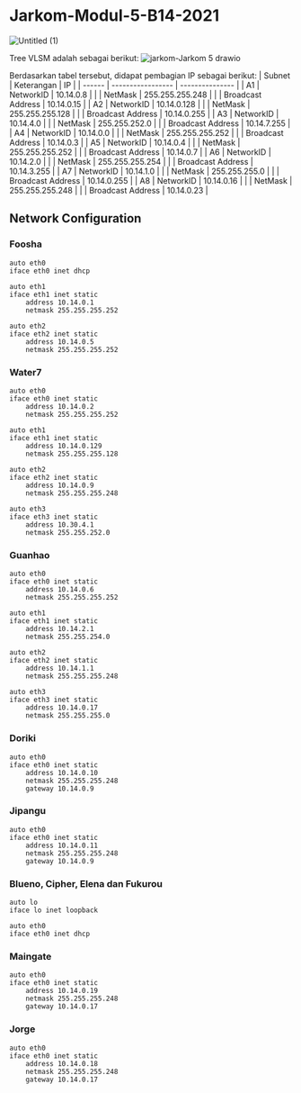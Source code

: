 # Jarkom-Modul-5-B14-2021

![Untitled (1)](https://user-images.githubusercontent.com/45300477/145710982-59757371-2052-4c64-8e02-8a4f908612c5.jpg)

Tree VLSM adalah sebagai berikut:
![jarkom-Jarkom 5 drawio](https://user-images.githubusercontent.com/45300477/145711016-cacf04b7-22a5-48bf-ba84-66a9e7cb1335.png)

Berdasarkan tabel tersebut, didapat pembagian IP sebagai berikut:
| Subnet | Keterangan        | IP              |
| ------ | ----------------- | --------------- |
| A1     | NetworkID         | 10.14.0.8       |
|        | NetMask           | 255.255.255.248 |
|        | Broadcast Address | 10.14.0.15      |
| A2     | NetworkID         | 10.14.0.128     |
|        | NetMask           | 255.255.255.128 |
|        | Broadcast Address | 10.14.0.255     |
| A3     | NetworkID         | 10.14.4.0       |
|        | NetMask           | 255.255.252.0   |
|        | Broadcast Address | 10.14.7.255     |
| A4     | NetworkID         | 10.14.0.0       |
|        | NetMask           | 255.255.255.252 |
|        | Broadcast Address | 10.14.0.3       |
| A5     | NetworkID         | 10.14.0.4       |
|        | NetMask           | 255.255.255.252 |
|        | Broadcast Address | 10.14.0.7       |
| A6     | NetworkID         | 10.14.2.0       |
|        | NetMask           | 255.255.255.254 |
|        | Broadcast Address | 10.14.3.255     |
| A7     | NetworkID         | 10.14.1.0       |
|        | NetMask           | 255.255.255.0   |
|        | Broadcast Address | 10.14.0.255     |
| A8     | NetworkID         | 10.14.0.16      |
|        | NetMask           | 255.255.255.248 |
|        | Broadcast Address | 10.14.0.23      |


## Network Configuration
### Foosha
```
auto eth0
iface eth0 inet dhcp

auto eth1
iface eth1 inet static
	address 10.14.0.1
	netmask 255.255.255.252

auto eth2
iface eth2 inet static
	address 10.14.0.5
	netmask 255.255.255.252
```

### Water7
```
auto eth0
iface eth0 inet static
	address 10.14.0.2
	netmask 255.255.255.252

auto eth1
iface eth1 inet static
	address 10.14.0.129
	netmask 255.255.255.128

auto eth2
iface eth2 inet static
	address 10.14.0.9
	netmask 255.255.255.248

auto eth3
iface eth3 inet static
	address 10.30.4.1
	netmask 255.255.252.0
```

### Guanhao
```
auto eth0
iface eth0 inet static
	address 10.14.0.6
	netmask 255.255.255.252

auto eth1
iface eth1 inet static
	address 10.14.2.1
	netmask 255.255.254.0

auto eth2
iface eth2 inet static
	address 10.14.1.1
	netmask 255.255.255.248

auto eth3
iface eth3 inet static
	address 10.14.0.17
	netmask 255.255.255.0
```


### Doriki
```
auto eth0
iface eth0 inet static
	address 10.14.0.10
	netmask 255.255.255.248
	gateway 10.14.0.9
```

### Jipangu
```
auto eth0
iface eth0 inet static
	address 10.14.0.11
	netmask 255.255.255.248
	gateway 10.14.0.9
```

### Blueno, Cipher, Elena dan Fukurou
```
auto lo
iface lo inet loopback

auto eth0
iface eth0 inet dhcp
```

### Maingate
```
auto eth0
iface eth0 inet static
	address 10.14.0.19
	netmask 255.255.255.248
	gateway 10.14.0.17
```

### Jorge
```
auto eth0
iface eth0 inet static
	address 10.14.0.18
	netmask 255.255.255.248
	gateway 10.14.0.17
```
